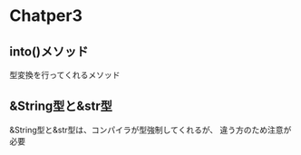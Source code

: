 # Chatper3

## into()メソッド
型変換を行ってくれるメソッド

## &String型と&str型
&String型と&str型は、コンパイラが型強制してくれるが、
違う方のため注意が必要

